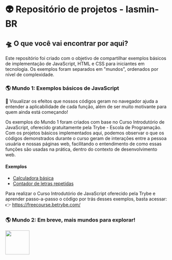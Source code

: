 # 👽 Repositório de projetos - Iasmin-BR

## 🛸 O que você vai encontrar por aqui?

Este repositório foi criado com o objetivo de compartilhar exemplos básicos de implementação de JavaScript, HTML e CSS para iniciantes em tecnologia. Os exemplos foram separados em "mundos", ordenados por nível de complexidade.

### 🌎 Mundo 1: Exemplos básicos de JavaScript

👀 Visualizar os efeitos que nossos códigos geram no navegador ajuda a entender a aplicabilidade de cada função, além de ser muito motivante para quem ainda está começando! 

Os exemplos do Mundo 1 foram criados com base no Curso Introdutório de JavaScript, oferecido gratuitamente pela Trybe - Escola de Programação. Com os projetos básicos implementados aqui, podemos observar o que os códigos demonstrados durante o curso geram de interações entre a pessoa usuária e nossas páginas web, facilitando o entendimento de como essas funções são usadas na prática, dentro do contexto de desenvolvimento web.

#### Exemplos
* [Calculadora básica](https://iasmin-br.github.io/Calculadora/index.htmlf)
* [Contador de letras repetidas](https://iasmin-br.github.io/Contador%20de%20letras%20repetidas/index.html)

Para realizar o Curso Introdutório de JavaScript oferecido pela Trybe e aprender passo-a-passo o código por trás desses exemplos, basta acessar:
👉 https://freecourse.betrybe.com/

### 🌎 Mundo 2: Em breve, mais mundos para explorar!

<img src="https://myoctocat.com/assets/images/base-octocat.svg" align="left" width="75">
